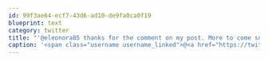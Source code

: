 ```yaml
---
id: 99f3ae64-ecf7-43d6-ad10-de9fa0ca0f19
blueprint: text
category: twitter
title: "'@eleonora85 thanks for the comment on my post. More to come soon!"
caption: '<span class="username username_linked">@<a href="https://twitter.com/eleonora85" title="eleonora scacco">eleonora85</a></span> thanks for the comment on my post. More to come soon!'
---
```

